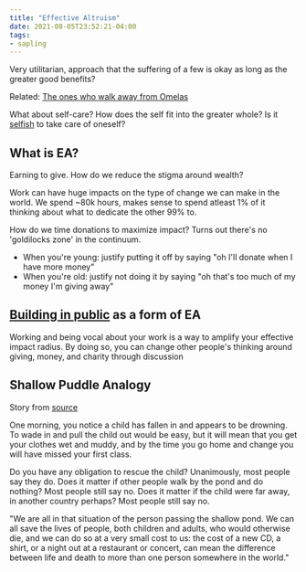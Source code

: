 ```yaml
---
title: "Effective Altruism"
date: 2021-08-05T23:52:21-04:00
tags:
- sapling
---
```


Very utilitarian, approach that the suffering of a few is okay as long as the greater good benefits?

Related: [The ones who walk away from Omelas](thoughts/The%20ones%20who%20walk%20away%20from%20Omelas.md)

What about self-care? How does the self fit into the greater whole? Is it [selfish](thoughts/selfish.md) to take care of oneself?

## What is EA?
Earning to give. How do we reduce the stigma around wealth?

Work can have huge impacts on the type of change we can make in the world. We spend ~80k hours, makes sense to spend atleast 1% of it thinking about what to dedicate the other 99% to.

How do we time donations to maximize impact? Turns out there's no 'goldilocks zone' in the continuum.
* When you're young: justify putting it off by saying "oh I'll donate when I have more money"
* When you're old: justify not doing it by saying "oh that's too much of my money I'm giving away"

## [Building in public](thoughts/building%20in%20public.md) as a form of EA
Working and being vocal about your work is a way to amplify your effective impact radius. By doing so, you can change other people's thinking around giving, money, and charity through discussion

## Shallow Puddle Analogy
Story from [source](https://forum.effectivealtruism.org/posts/SwG8Tj9RkG8DzpM4f/the-drowning-child-and-the-expanding-circle)

One morning, you notice a child has fallen in and appears to be drowning. To wade in and pull the child out would be easy, but it will mean that you get your clothes wet and muddy, and by the time you go home and change you will have missed your first class.

Do you have any obligation to rescue the child? Unanimously, most people say they do. Does it matter if other people walk by the pond and do nothing? Most people still say no. Does it matter if the child were far away, in another country perhaps? Most people still say no.

"We are all in that situation of the person passing the shallow pond. We can all save the lives of people, both children and adults, who would otherwise die, and we can do so at a very small cost to us: the cost of a new CD, a shirt, or a night out at a restaurant or concert, can mean the difference between life and death to more than one person somewhere in the world."